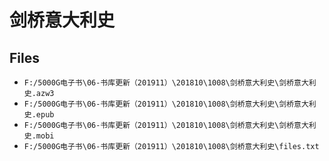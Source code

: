# 剑桥意大利史

## Files

- `F:/5000G电子书\06-书库更新（201911）\201810\1008\剑桥意大利史\剑桥意大利史.azw3`
- `F:/5000G电子书\06-书库更新（201911）\201810\1008\剑桥意大利史\剑桥意大利史.epub`
- `F:/5000G电子书\06-书库更新（201911）\201810\1008\剑桥意大利史\剑桥意大利史.mobi`
- `F:/5000G电子书\06-书库更新（201911）\201810\1008\剑桥意大利史\files.txt`

